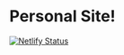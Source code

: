 # Personal Site!

 [![Netlify Status](https://api.netlify.com/api/v1/badges/feea7416-1228-443e-874b-7fa2132d6489/deploy-status)](https://app.netlify.com/sites/rejon-personal/deploys)

